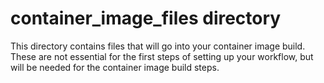 # container_image_files directory

This directory contains files that will go into your container image build. These are not essential for the first steps of setting up your workflow, but will be needed for the container image build steps.